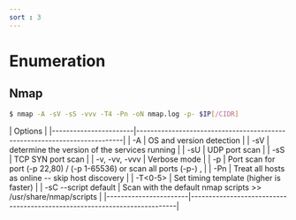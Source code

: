 ```yaml
---
sort : 3
---
```


# Enumeration

## Nmap 

```bash
$ nmap -A -sV -sS -vvv -T4 -Pn -oN nmap.log -p- $IP[/CIDR]
```


| Options                                                                                          |
|-----------------------|--------------------------------------------------------------------------|
| -A                    | OS and version detection                                                 |
| -sV                   | determine the version of the services running                            |
| -sU                   | UDP port scan                                                            |
| -sS                   | TCP SYN port scan                                                        |
| -v, -vv, -vvv         | Verbose mode                                                             |
| -p <port range>       | Port scan for port (-p 22,80) / (-p 1-65536)  or scan all ports (-p-) ,  |
| -Pn                   | Treat all hosts as online -- skip host discovery                         |
| -T<0-5>               | Set timing template (higher is faster)                                   |
| -sC  --script default | Scan with the default nmap scripts  >>  /usr/share/nmap/scripts          |
|-----------------------|--------------------------------------------------------------------------|